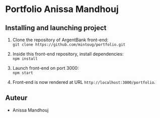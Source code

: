 # Portfolio Anissa Mandhouj

## Installing and launching project   
1. Clone the repository of ArgentBank front-end:   
`git clone https://github.com/mintoug/portfolio.git`   

2. Inside this front-end repository, install dependencies:   
`npm install`   

3. Launch front-end on port 3000:    
`npm start`    

4. Front-end is now rendered at URL `http://localhost:3000/portfolio`. 

## Auteur   
* Anissa Mandhouj
